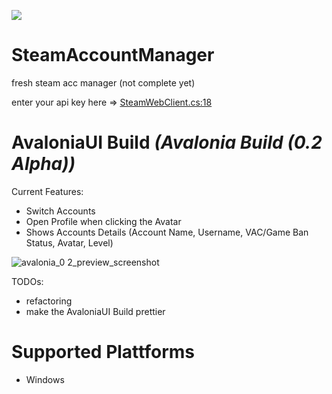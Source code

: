 <a href="https://www.buymeacoffee.com/sahina"><img src="https://img.buymeacoffee.com/button-api/?text=Buy me a coffee&emoji=&slug=sahina&button_colour=FFDD00&font_colour=000000&font_family=Bree&outline_colour=000000&coffee_colour=ffffff"></a>

# SteamAccountManager
fresh steam acc manager (not complete yet)

enter your api key here => [SteamWebClient.cs:18](https://github.com/sahin-a/SteamAccountManager/blob/fe847849e0e638e179794070bc605e50b65f8e9b/SteamAccountManager.Infrastructure/Steam/Remote/Dao/SteamWebClient.cs#L18)

# AvaloniaUI Build *(Avalonia Build (0.2 Alpha))*
Current Features:
* Switch Accounts
* Open Profile when clicking the Avatar
* Shows Accounts Details (Account Name, Username, VAC/Game Ban Status, Avatar, Level)

![avalonia_0 2_preview_screenshot](https://user-images.githubusercontent.com/55054756/147509792-2d0f8663-0c1c-4543-8594-17fbb641cf83.png)


TODOs:
* refactoring
* make the AvaloniaUI Build prettier

# Supported Plattforms
* Windows

